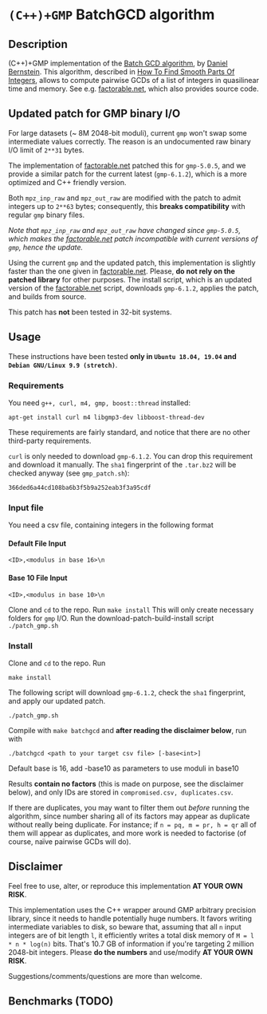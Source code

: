 
# `(C++)+GMP` BatchGCD algorithm

## Description 

(C++)+GMP implementation of the [Batch GCD
algorithm](http://facthacks.cr.yp.to/batchgcd.html), by [Daniel
Bernstein](https://cr.yp.to/djb.html). This algorithm, described in [How To
Find Smooth Parts Of
Integers](https://cr.yp.to/factorization/smoothparts-20040510.pdf), allows to
compute pairwise GCDs of a list of integers in quasilinear time and memory. See
e.g. [factorable.net](https://factorable.net), which also provides source code.

## Updated patch for GMP binary I/O

For large datasets (~ 8M 2048-bit moduli), current `gmp` won't swap some
intermediate values correctly. The reason is an undocumented raw binary I/O
limit of `2**31` bytes. 

The implementation of [factorable.net](https://factorable.net) patched this for
`gmp-5.0.5`, and we provide a similar patch for the current latest
(`gmp-6.1.2`), which is a more optimized and C++ friendly version.

Both `mpz_inp_raw` and `mpz_out_raw` are modified with the patch to admit
integers up to `2**63` bytes; consequently, this **breaks compatibility** with
regular `gmp` binary files.

_Note that `mpz_inp_raw` and `mpz_out_raw` have changed since `gmp-5.0.5`,
which makes the [factorable.net](https://factorable.net) patch incompatible
with current versions of `gmp`, hence the update._

Using the current `gmp` and the updated patch, this implementation is slightly
faster than the one given in [factorable.net](https://factorable.net). Please,
**do not rely on the patched library** for other purposes. The install script,
which is an updated version of the [factorable.net](https://factorable.net)
script, downloads `gmp-6.1.2`, applies the patch, and builds from source.

This patch has **not** been tested in 32-bit systems.

## Usage

These instructions have been tested **only in `Ubuntu 18.04, 19.04` and `Debian GNU/Linux 9.9 (stretch)`**.

### Requirements

You need `g++, curl, m4, gmp, boost::thread` installed:
```
apt-get install curl m4 libgmp3-dev libboost-thread-dev
```

These requirements are fairly standard, and notice that there are no other
third-party requirements.

`curl` is only needed to download `gmp-6.1.2`. You can drop this requirement
and download it manually. The `sha1` fingerprint of the `.tar.bz2` will be
checked anyway (see `gmp_patch.sh`):

```
366ded6a44cd108ba6b3f5b9a252eab3f3a95cdf
```

### Input file

You need a csv file, containing integers in the following format

#### Default File Input
```
<ID>,<modulus in base 16>\n
```
#### Base 10 File Input
```
<ID>,<modulus in base 10>\n
```


Clone and `cd` to the repo. Run ``` make install ``` This will only create
necessary folders for `gmp` I/O. Run the download-patch-build-install script
``` ./patch_gmp.sh ```

### Install

Clone and `cd` to the repo. Run
```
make install
```
The following script will download `gmp-6.1.2`, check the `sha1` fingerprint,
and apply our updated patch.
```
./patch_gmp.sh
```

Compile with
```make batchgcd```
and **after reading the disclaimer below**, run with
```
./batchgcd <path to your target csv file> [-base<int>]
```
Default base is 16, add -base10 as parameters to use moduli in base10

Results **contain no factors** (this is made on purpose, see the disclaimer
below), and only IDs are stored in `compromised.csv, duplicates.csv`.

If there are duplicates, you may want to filter them out *before* running the algorithm, since number sharing all of its factors may appear as duplicate without really being duplicate. For instance; if `n = pq, m = pr, h = qr` all of them will appear as duplicates, and more work is needed to factorise (of course, naïve pairwise GCDs will do).

## Disclaimer

Feel free to use, alter, or reproduce this implementation **AT
YOUR OWN RISK**.

This implementation uses the C++ wrapper around GMP arbitrary precision
library, since it needs to handle potentially huge numbers. It favors writing
intermediate variables to disk, so beware that, assuming that all `n` input
integers are of bit length `l`, it efficiently writes a total disk memory of
```M = l * n * log(n)``` bits. That's 10.7 GB of information if you're
targeting 2 million 2048-bit integers. Please **do the numbers** and use/modify
**AT YOUR OWN RISK**.

Suggestions/comments/questions are more than welcome.

## Benchmarks (TODO)

